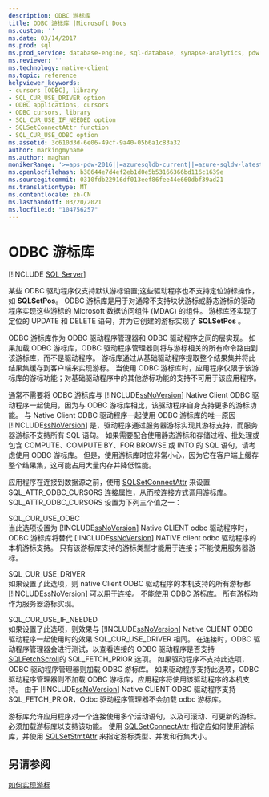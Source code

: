 ```yaml
---
description: ODBC 游标库
title: ODBC 游标库 |Microsoft Docs
ms.custom: ''
ms.date: 03/14/2017
ms.prod: sql
ms.prod_service: database-engine, sql-database, synapse-analytics, pdw
ms.reviewer: ''
ms.technology: native-client
ms.topic: reference
helpviewer_keywords:
- cursors [ODBC], library
- SQL_CUR_USE_DRIVER option
- ODBC applications, cursors
- ODBC cursors, library
- SQL_CUR_USE_IF_NEEDED option
- SQLSetConnectAttr function
- SQL_CUR_USE_ODBC option
ms.assetid: 3c610d3d-6e06-49cf-9a40-05b6a1c83a32
author: markingmyname
ms.author: maghan
monikerRange: '>=aps-pdw-2016||=azuresqldb-current||=azure-sqldw-latest||>=sql-server-2016||>=sql-server-linux-2017||=azuresqldb-mi-current'
ms.openlocfilehash: b38644e7d4ef2eb1d0e5b53166366bd116c1639e
ms.sourcegitcommit: 0310fdb22916df013eef86fee44e660dbf39ad21
ms.translationtype: MT
ms.contentlocale: zh-CN
ms.lasthandoff: 03/20/2021
ms.locfileid: "104756257"
---
```

# <a name="odbc-cursor-library"></a>ODBC 游标库
[!INCLUDE [SQL Server](../../../includes/applies-to-version/sql-asdb-asdbmi-asa-pdw.md)]

  某些 ODBC 驱动程序仅支持默认游标设置;这些驱动程序也不支持定位游标操作，如 **SQLSetPos**。 ODBC 游标库是用于对通常不支持块状游标或静态游标的驱动程序实现这些游标的 Microsoft 数据访问组件 (MDAC) 的组件。 游标库还实现了定位的 UPDATE 和 DELETE 语句，并为它创建的游标实现了 **SQLSetPos** 。  
  
 ODBC 游标库作为 ODBC 驱动程序管理器和 ODBC 驱动程序之间的层实现。 如果加载 ODBC 游标库，ODBC 驱动程序管理器则将与游标相关的所有命令路由到该游标库，而不是驱动程序。 游标库通过从基础驱动程序提取整个结果集并将此结果集缓存到客户端来实现游标。 当使用 ODBC 游标库时，应用程序仅限于该游标库的游标功能；对基础驱动程序中的其他游标功能的支持不可用于该应用程序。  
  
 通常不需要将 ODBC 游标库与 [!INCLUDE[ssNoVersion](../../../includes/ssnoversion-md.md)] Native Client ODBC 驱动程序一起使用，因为与 ODBC 游标库相比，该驱动程序自身支持更多的游标功能。 与 Native Client ODBC 驱动程序一起使用 ODBC 游标库的唯一原因 [!INCLUDE[ssNoVersion](../../../includes/ssnoversion-md.md)] 是，驱动程序通过服务器游标实现其游标支持，而服务器游标不支持所有 SQL 语句。 如果需要配合使用静态游标和存储过程、批处理或包含 COMPUTE、COMPUTE BY、FOR BROWSE 或 INTO 的 SQL 语句，请考虑使用 ODBC 游标库。 但是，使用游标库时应非常小心，因为它在客户端上缓存整个结果集，这可能占用大量内存并降低性能。  
  
 应用程序在连接到数据源之前，使用 [SQLSetConnectAttr](../../../relational-databases/native-client-odbc-api/sqlsetconnectattr.md) 来设置 SQL_ATTR_ODBC_CURSORS 连接属性，从而按连接方式调用游标库。 SQL_ATTR_ODBC_CURSORS 设置为下列三个值之一：  
  
 SQL_CUR_USE_ODBC  
 当此选项设置为 [!INCLUDE[ssNoVersion](../../../includes/ssnoversion-md.md)] Native CLIENT odbc 驱动程序时，ODBC 游标库将替代 [!INCLUDE[ssNoVersion](../../../includes/ssnoversion-md.md)] NATIVE client odbc 驱动程序的本机游标支持。 只有该游标库支持的游标类型才能用于连接；不能使用服务器游标。  
  
 SQL_CUR_USE_DRIVER  
 如果设置了此选项，则 native Client ODBC 驱动程序的本机支持的所有游标都 [!INCLUDE[ssNoVersion](../../../includes/ssnoversion-md.md)] 可以用于连接。 不能使用 ODBC 游标库。 所有游标均作为服务器游标实现。  
  
 SQL_CUR_USE_IF_NEEDED  
 如果设置了此选项，则效果与 [!INCLUDE[ssNoVersion](../../../includes/ssnoversion-md.md)] Native CLIENT ODBC 驱动程序一起使用时的效果 SQL_CUR_USE_DRIVER 相同。 在连接时，ODBC 驱动程序管理器会进行测试，以查看连接的 ODBC 驱动程序是否支持 [SQLFetchScroll](../../../relational-databases/native-client-odbc-api/sqlfetchscroll.md)的 SQL_FETCH_PRIOR 选项。 如果驱动程序不支持此选项，ODBC 驱动程序管理器则加载 ODBC 游标库。 如果驱动程序支持此选项，ODBC 驱动程序管理器则不加载 ODBC 游标库，应用程序将使用该驱动程序的本机支持。 由于 [!INCLUDE[ssNoVersion](../../../includes/ssnoversion-md.md)] Native CLIENT ODBC 驱动程序支持 SQL_FETCH_PRIOR，Odbc 驱动程序管理器不会加载 odbc 游标库。  
  
 游标库允许应用程序对一个连接使用多个活动语句，以及可滚动、可更新的游标。 必须加载游标库以支持该功能。 使用 [SQLSetConnectAttr](../../../relational-databases/native-client-odbc-api/sqlsetconnectattr.md) 指定应如何使用游标库，并使用 [SQLSetStmtAttr](../../../relational-databases/native-client-odbc-api/sqlsetstmtattr.md) 来指定游标类型、并发和行集大小。  
  
## <a name="see-also"></a>另请参阅  
 [如何实现游标](../../../relational-databases/native-client-odbc-cursors/implementation/how-cursors-are-implemented.md)  
  
  
